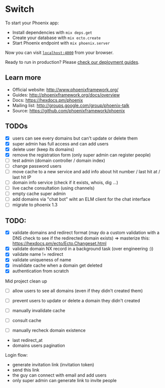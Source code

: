 # Switch

To start your Phoenix app:

  * Install dependencies with `mix deps.get`
  * Create your database with `mix ecto.create`
  * Start Phoenix endpoint with `mix phoenix.server`

Now you can visit [`localhost:4000`](http://localhost:4000) from your browser.

Ready to run in production? Please [check our deployment guides](http://www.phoenixframework.org/docs/deployment).

## Learn more

  * Official website: http://www.phoenixframework.org/
  * Guides: http://phoenixframework.org/docs/overview
  * Docs: https://hexdocs.pm/phoenix
  * Mailing list: http://groups.google.com/group/phoenix-talk
  * Source: https://github.com/phoenixframework/phoenix


## TODOs

- [x] users can see every domains but can't update or delete them
- [x] super admin has full access and can add users
- [x] delete user (keep its domains)
- [x] remove the registration form (only super admin can register people)
- [ ] test admin (domain controller / domain index)
- [ ] change password users
- [ ] move cache to a new service and add info about hit number / last hit at / last hit IP
- [ ] domain info service (check if it exists, whois, dig ...)
- [ ] live cache consultation (using channels)
- [ ] empty cache super admin
- [ ] add domains via "chat bot" wiht an ELM client for the chat interface
- [ ] migrate to phoenix 1.3

## TODO:

- [x] validate domains and redirect format (may do a custom validation with a DNS check to see if the redirected domain exists) => masterize this: https://hexdocs.pm/ecto/Ecto.Changeset.html
- [x] validate domain NX record in a background task (over engineering :))
- [x] validate name != redirect
- [x] validate uniqueness of name
- [x] invalidate cache when a domain get deleted
- [x] authentication from scratch

Mid project clean up
- [ ] allow users to see all domains (even if they didn't created them)
- [ ] prevent users to update or delete a domain they didn't created

- [ ] manually invalidate cache
- [ ] consult cache
- [ ] manually recheck domain existence

- last redirect_at
- domains users pagination

Login flow:
- generate invitation link (invitation token)
- send this link
- the guy can connect with email and add users
- only super admin can generate link to invite people
